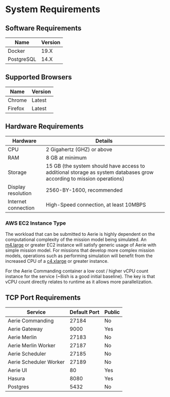 # System Requirements

## Software Requirements

Name | Version
--- | ---
Docker | 19.X
PostgreSQL | 14.X

## Supported Browsers

Name | Version
--- | ---
Chrome | Latest
Firefox | Latest

## Hardware Requirements

Hardware | Details
--- | ---
CPU | 2 Gigahertz (GHZ) or above
RAM | 8 GB at minimum
Storage | 15 GB (the system should have access to additional storage as system databases grow according to mission operations) 
Display resolution | 2560-BY-1600, recommended
Internet connection | High-Speed connection, at least 10MBPS

### AWS EC2 Instance Type

The workload that can be submitted to Aerie is highly dependent on the computational complexity of the mission model being simulated. An [m4.large](https://aws.amazon.com/ec2/instance-types/) or greater EC2 instance will satisfy generic usage of Aerie with simple mission model. For missions that develop more complex mission models, operations such as performing simulation will benefit from the increased CPU of a [c4.xlarge](https://aws.amazon.com/ec2/instance-types/) or greater instance.

For the Aerie Commanding container a low cost / higher vCPU count instance for the service (~8ish is a good initial baseline). The key is that vCPU count directly relates to runtime as it allows more parallelization.

## TCP Port Requirements

| Service | Default Port | Public |
| --- | --- | --- |
| Aerie Commanding | 27184 | No |
| Aerie Gateway | 9000 | Yes |
| Aerie Merlin | 27183 | No |
| Aerie Merlin Worker | 27187 | No |
| Aerie Scheduler | 27185 | No |
| Aerie Scheduler Worker | 27189 | No |
| Aerie UI | 80 | Yes |
| Hasura | 8080 | Yes |
| Postgres | 5432 | No |

